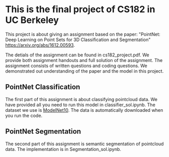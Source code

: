 # This is the final project of CS182 in UC Berkeley
This project is about giving an assignment based on the paper: "PointNet: Deep Learning on Point Sets for 3D Classification and Segmentation" https://arxiv.org/abs/1612.00593.

The detials of the assignment can be found in cs182_project.pdf. We provide both assignment handouts and full solution 
of the assignment. The assignment consists of written questions and coding questions. We demonstrated out understanding of 
the paper and the model in this project.

## PointNet Classification
The first part of this assignment is about classifying pointcloud data. We have provided all you need to run this model in classifier_sol.ipynb. The dataset we use is [ModelNet10](https://drive.google.com/open?id=12Mv19pQ84VO8Av50hUXTixSxd5NDjeEB).
The data is automatically downloaded when you run the code.

## PointNet Segmentation
The second part of this assignment is semantic segmentation of pointcloud data. The implementation is in Segmentation_sol.ipynb.
